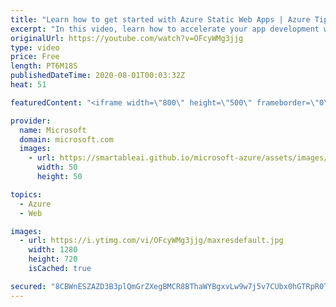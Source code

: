 ```yaml
---
title: "Learn how to get started with Azure Static Web Apps | Azure Tips and Tricks"
excerpt: "In this video, learn how to accelerate your app development with a static front end and dynamic back end powered by serverless APIs. Experience high productivity with tailored local development, GitHub native workflows to build and deploy your app, and unified hosting and management in the cloud.   For"
originalUrl: https://youtube.com/watch?v=OFcyWMg3jjg
type: video
price: Free
length: PT6M18S
publishedDateTime: 2020-08-01T00:03:32Z
heat: 51

featuredContent: "<iframe width=\"800\" height=\"500\" frameborder=\"0\" src=\"https://www.youtube.com/embed/OFcyWMg3jjg\" allow=\"accelerometer; autoplay; encrypted-media; gyroscope; picture-in-picture\" allowfullscreen></iframe>"

provider:
  name: Microsoft
  domain: microsoft.com
  images:
    - url: https://smartableai.github.io/microsoft-azure/assets/images/organizations/microsoft.com-50x50.jpg
      width: 50
      height: 50

topics:
  - Azure
  - Web

images:
  - url: https://i.ytimg.com/vi/OFcyWMg3jjg/maxresdefault.jpg
    width: 1280
    height: 720
    isCached: true

secured: "8CBWnESZAZD3B3plQmGrZXegBMCR8BThaWYBgxvLw9w7j5v7CUbx0hGTRpR0TwClRT37ZHXq+p/X6D6gtnUWpTsv4ogTfAbC0ZvhChRPByTN/464H8rT3ZKjzzNtUCocXnleqre5af2OREk1vSsjA57QzqI/T7DF/GyVPpvoSFgYnBxHGF7LM5lueBQgHRPn7rS1QFyT48iEVOvY+rcFaasHv8VdlXC/PQwMXP8dNbIahoU5H67VZ5Mz6eaMhapvOdMQuzowyAhxTSYH6CFxyLnk9TJYYVpMlY3bsxxSCzqVWdIl0ZpcE6HtQD9FEpsw2wrv96sqgye0mHUUkIo+xZQss9G9BtvTUBNSq3R30N5uVWTabaPjPS5p1agYl/zhbvGZYIKvPAdF0EHuhkcivkwCGDJ2Ch8dFzL1hMl+xmQ=;Oh7oPf/lRBnKU8xJKMuNdw=="
---
```


